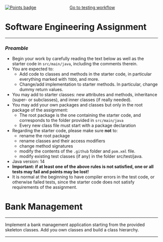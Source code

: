 [reslink]: https://github.com/sweng-plus/a3-res-sew22-s1086240_s1054335/actions/runs/3400715243
[worklink]: https://github.com/sweng-plus/a3-res-sew22-s1086240_s1054335/actions/workflows/classroom.yml
[![Points badge](.github/badges/points.svg)][reslink] &nbsp;&nbsp;&nbsp;&nbsp;&nbsp;&nbsp;&nbsp;&nbsp; &nbsp;&nbsp;&nbsp;&nbsp;&nbsp;&nbsp;&nbsp;&nbsp; &nbsp;&nbsp;&nbsp;&nbsp;&nbsp;&nbsp;&nbsp;&nbsp; [Go to testing workflow][worklink]

# Software Engineering Assignment
----------------------------------------------------

### _Preamble_

* Begin your work by carefully reading the text below as well as the starter code in `src/main/java`, including the comments therein.
* You are expected to:
    * Add code to classes and methods in the starter code, in particular everything marked with `TODO`, and more.
	* Change/add implementation to starter methods. In particular, change dummy return values.
* You may add to starter classes: new attributes and methods, inheritance (super- or subclasses), and inner classes (if really needed).
* You may add your own packages and classes but only in the root package of the assignment:
	* The root package is the one containing the starter code, and corresponds to the  folder provided in `src/main/java`
	* Every new class file must start with a package declaration
* Regarding the starter code, please make sure **not** to:
	* rename the root package
    * rename classes and their access modifiers 
    * change method signatures
    * modify the contents of the `.github` folder and `pom.xml` file.
    * modify existing test classes (if any) in the folder src/test/java.
* Java version: 14
* **Important: if at least one of the above rules is not satisfied, one or all tests may fail and points may be lost!**
* It is normal at the beginning to have compiler errors in the test code, or otherwise failed tests, since the starter code does not satisfy requirements of the assignment.  


# Bank Management
----------------------------------------------------

Implement a bank management application starting from the provided skeleton classes. Add you own classes and build a class hierarchy. 


----------------------------------------------------

